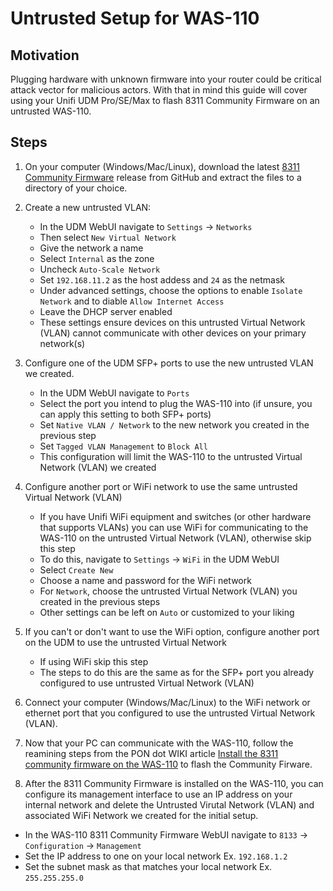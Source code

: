 # Untrusted Setup for WAS-110

## Motivation

Plugging hardware with unknown firmware into your router could be critical attack vector for malicious actors. With that in mind this guide will cover using your Unifi UDM Pro/SE/Max to flash 8311 Community Firmware on an untrusted WAS-110.

## Steps

1. On your computer (Windows/Mac/Linux), download the latest [8311 Community Firmware](https://github.com/djGrrr/8311-was-110-firmware-builder/releases) release from GitHub and extract the files to a directory of your choice.

1. Create a new untrusted VLAN:
    - In the UDM WebUI navigate to `Settings` -> `Networks`
    - Then select `New Virtual Network`
    - Give the network a name
    - Select `Internal` as the zone
    - Uncheck `Auto-Scale Network`
    - Set `192.168.11.2` as the host addess and `24` as the netmask
    - Under advanced settings, choose the options to enable `Isolate Network` and to diable `Allow Internet Access`
    - Leave the DHCP server enabled
    - These settings ensure devices on this untrusted Virtual Network (VLAN) cannot communicate with other devices on your primary network(s)

1. Configure one of the UDM SFP+ ports to use the new untrusted VLAN we created.
    - In the UDM WebUI navigate to `Ports`
    - Select the port you intend to plug the WAS-110 into (if unsure, you can apply this setting to both SFP+ ports)
    - Set `Native VLAN / Network` to the new network you created in the previous step
    - Set `Tagged VLAN Management` to `Block All`
    - This configuration will limit the WAS-110 to the untrusted Virtual Network (VLAN) we created

1. Configure another port or WiFi network to use the same untrusted Virtual Network (VLAN)
    - If you have Unifi WiFi equipment and switches (or other hardware that supports VLANs) you can use WiFi for communicating to the WAS-110 on the untrusted Virtual Network (VLAN), otherwise skip this step
    - To do this, navigate to `Settings` -> `WiFi` in the UDM WebUI
    - Select `Create New`
    - Choose a name and password for the WiFi network
    - For `Network`, choose the untrusted Virtual Network (VLAN) you created in the previous steps
    - Other settings can be left on `Auto` or customized to your liking

1. If you can't or don't want to use the WiFi option, configure another port on the UDM to use the untrusted Virtual Network
    - If using WiFi skip this step
    - The steps to do this are the same as for the SFP+ port you already configured to use untrusted Virtual Network (VLAN)

1. Connect your computer (Windows/Mac/Linux) to the WiFi network or ethernet port that you configured to use the untrusted Virtual Network (VLAN).

1. Now that your PC can communicate with the WAS-110, follow the reamining steps from the PON dot WIKI article [Install the 8311 community firmware on the WAS-110](https://pon.wiki/guides/install-the-8311-community-firmware-on-the-was-110/#network-setup) to flash the Community Firware.

1. After the 8311 Community Firmware is installed on the WAS-110, you can configure its management interface to use an IP address on your internal network and delete the Untrusted Virutal Network (VLAN) and associated WiFi Network we created for the initial setup.
  - In the WAS-110 8311 Community Firmware WebUI navigate to `8133` -> `Configuration` -> `Management`
  - Set the IP address to one on your local network
    Ex. `192.168.1.2`
  - Set the subnet mask as that matches your local network
    Ex. `255.255.255.0`
